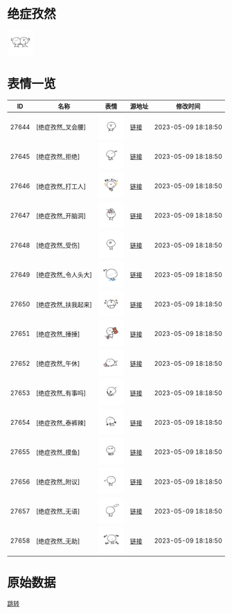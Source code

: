 # 绝症孜然

<img src="./cover.png" height="60" alt="cover" />

# 表情一览

|ID|名称|表情|源地址|修改时间|
|----|----|----|----|----|
|27644|[绝症孜然_叉会腰]|<img src="./pic/027644_%5B绝症孜然_叉会腰%5D.png" height="60" alt="叉会腰"/>|[链接](https://i0.hdslb.com/bfs/garb/4284f3c398bc9d42a49637185bf5995e23f52cea.png)|2023-05-09 18:18:50|
|27645|[绝症孜然_拒绝]|<img src="./pic/027645_%5B绝症孜然_拒绝%5D.png" height="60" alt="拒绝"/>|[链接](https://i0.hdslb.com/bfs/garb/566a0a44ad12d35479247cc635f6c92735a51ea7.png)|2023-05-09 18:18:50|
|27646|[绝症孜然_打工人]|<img src="./pic/027646_%5B绝症孜然_打工人%5D.png" height="60" alt="打工人"/>|[链接](https://i0.hdslb.com/bfs/garb/9d2ecb5345506f67e849c04280931ce56498011d.png)|2023-05-09 18:18:50|
|27647|[绝症孜然_开脑洞]|<img src="./pic/027647_%5B绝症孜然_开脑洞%5D.png" height="60" alt="开脑洞"/>|[链接](https://i0.hdslb.com/bfs/garb/40909a802acd0b292c3f9936b169170b3a10d7a8.png)|2023-05-09 18:18:50|
|27648|[绝症孜然_受伤]|<img src="./pic/027648_%5B绝症孜然_受伤%5D.png" height="60" alt="受伤"/>|[链接](https://i0.hdslb.com/bfs/garb/1381adb7d30a42fb074d4616d8c8eeb06317f9bf.png)|2023-05-09 18:18:50|
|27649|[绝症孜然_令人头大]|<img src="./pic/027649_%5B绝症孜然_令人头大%5D.png" height="60" alt="令人头大"/>|[链接](https://i0.hdslb.com/bfs/garb/11cf8c9724ce1bf8d6ad70344c64091964dc7cfd.png)|2023-05-09 18:18:50|
|27650|[绝症孜然_扶我起来]|<img src="./pic/027650_%5B绝症孜然_扶我起来%5D.png" height="60" alt="扶我起来"/>|[链接](https://i0.hdslb.com/bfs/garb/70f4d94fb9ddc9765cc4a1ab672317bb9527eeeb.png)|2023-05-09 18:18:50|
|27651|[绝症孜然_捶捶]|<img src="./pic/027651_%5B绝症孜然_捶捶%5D.png" height="60" alt="捶捶"/>|[链接](https://i0.hdslb.com/bfs/garb/d7d89c1c773dfc64a50129e1d9072a4d92e304f0.png)|2023-05-09 18:18:50|
|27652|[绝症孜然_午休]|<img src="./pic/027652_%5B绝症孜然_午休%5D.png" height="60" alt="午休"/>|[链接](https://i0.hdslb.com/bfs/garb/e8498e320311c3409f44a76d2aeb3b253a0c119e.png)|2023-05-09 18:18:50|
|27653|[绝症孜然_有事吗]|<img src="./pic/027653_%5B绝症孜然_有事吗%5D.png" height="60" alt="有事吗"/>|[链接](https://i0.hdslb.com/bfs/garb/9c088358813a931e5d82a786d463035a71d22686.png)|2023-05-09 18:18:50|
|27654|[绝症孜然_泰裤辣]|<img src="./pic/027654_%5B绝症孜然_泰裤辣%5D.png" height="60" alt="泰裤辣"/>|[链接](https://i0.hdslb.com/bfs/garb/9ee25a62d0acf5c02824e9c476d972f87c9b5868.png)|2023-05-09 18:18:50|
|27655|[绝症孜然_摸鱼]|<img src="./pic/027655_%5B绝症孜然_摸鱼%5D.png" height="60" alt="摸鱼"/>|[链接](https://i0.hdslb.com/bfs/garb/a30b9a87122988ac63998cbe30e06d6a62728d6a.png)|2023-05-09 18:18:50|
|27656|[绝症孜然_附议]|<img src="./pic/027656_%5B绝症孜然_附议%5D.png" height="60" alt="附议"/>|[链接](https://i0.hdslb.com/bfs/garb/c60d2e7fcc1290f385db3bad72a7b76113e02197.png)|2023-05-09 18:18:50|
|27657|[绝症孜然_无语]|<img src="./pic/027657_%5B绝症孜然_无语%5D.png" height="60" alt="无语"/>|[链接](https://i0.hdslb.com/bfs/garb/59e6a752e09a77aa71a087f2a034663e2a8ebaa1.png)|2023-05-09 18:18:50|
|27658|[绝症孜然_无助]|<img src="./pic/027658_%5B绝症孜然_无助%5D.png" height="60" alt="无助"/>|[链接](https://i0.hdslb.com/bfs/garb/a3ee27420b41fc481ce1bb13179dbc9e7b058f10.png)|2023-05-09 18:18:50|

# 原始数据

[跳转](./raw.json)


